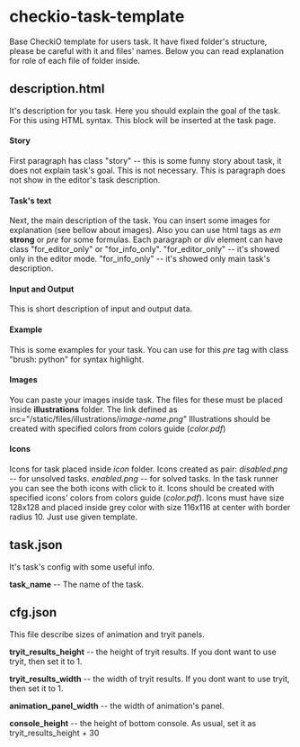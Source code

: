 checkio-task-template
=====================

Base CheckiO template for users task.
It have fixed folder's structure, please be careful with it and files' names.
Below you can read explanation for role of each file of folder inside.

description.html
----------------

It's description for you task. Here you should explain the goal of the task.
For this using HTML syntax. This block will be inserted at the task page.

#### Story
First paragraph has class "story" -- this is some funny story about task, it does not explain task's goal.
This is not necessary. This is paragraph does not show in the editor's task description.

#### Task's text
Next, the main description of the task. You can insert some images 
for explanation (see bellow about images). Also you can use html tags as *em* **strong** or *pre* for some formulas.
Each paragraph or *div* element can have class "for_editor_only" or "for_info_only".
"for_editor_only" -- it's showed only in the editor mode.
"for_info_only" -- it's showed only main task's description.

#### Input and Output
This is short description of input and output data.

#### Example
This is some examples for your task. You can use for this *pre* tag with class "brush: python" for syntax highlight.

#### Images
You can paste your images inside task. The files for these must be placed inside **illustrations** folder.
The link defined as src="/static/files/illustrations/*image-name.png*"
Illustrations should be created with specified colors from colors guide (*color.pdf*)

#### Icons
Icons for task placed inside *icon* folder. Icons created as pair:
*disabled.png* -- for unsolved tasks.
*enabled.png* -- for solved tasks.
In the task runner you can see the both icons with click to it.
Icons should be created with specified icons' colors from colors guide (*color.pdf*).
Icons must have size 128x128 and placed inside grey color with size 116x116 at center with border radius 10.
Just use given template.

task.json
---------
It's task's config with some useful info.

**task_name** -- The name of the task.

cfg.json
--------
This file describe sizes of animation and tryit panels.

**tryit\_results\_height** -- the height of tryit results. If you dont want to use tryit, then set it to 1.

**tryit\_results\_width**  -- the width of tryit results. If you dont want to use tryit, then set it to 1.

**animation\_panel\_width**  -- the width of animation's panel.

**console\_height** -- the height of bottom console. As usual, set it as tryit\_results\_height + 30
